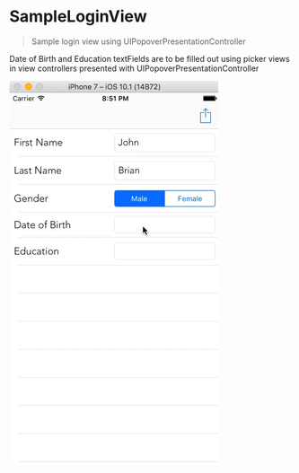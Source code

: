 # SampleLoginView

>Sample login view using UIPopoverPresentationController

Date of Birth and Education textFields are to be filled out using picker views in view controllers presented with UIPopoverPresentationController

![promisechains](popoverGif.gif)
